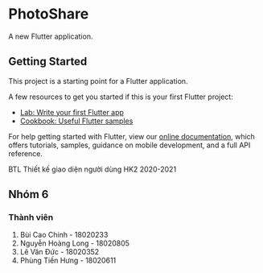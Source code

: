 # PhotoShare

A new Flutter application.

## Getting Started

This project is a starting point for a Flutter application.

A few resources to get you started if this is your first Flutter project:

- [Lab: Write your first Flutter app](https://flutter.dev/docs/get-started/codelab)
- [Cookbook: Useful Flutter samples](https://flutter.dev/docs/cookbook)

For help getting started with Flutter, view our
[online documentation](https://flutter.dev/docs), which offers tutorials,
samples, guidance on mobile development, and a full API reference.

BTL Thiết kế giao diện người dùng HK2 2020-2021

## Nhóm 6
### Thành viên

1. Bùi Cao Chinh - 18020233
2. Nguyễn Hoàng Long - 18020805
3. Lê Văn Đức - 18020352
4. Phùng Tiến Hưng - 18020611
